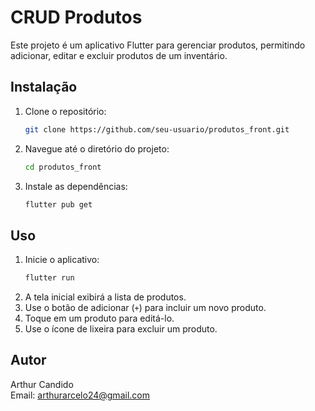 # CRUD Produtos

Este projeto é um aplicativo Flutter para gerenciar produtos, permitindo adicionar, editar e excluir produtos de um inventário.

## Instalação

1. Clone o repositório:
    ```sh
    git clone https://github.com/seu-usuario/produtos_front.git
    ```
2. Navegue até o diretório do projeto:
    ```sh
    cd produtos_front
    ```
3. Instale as dependências:
    ```sh
    flutter pub get
    ```

## Uso

1. Inicie o aplicativo:
    ```sh
    flutter run
    ```
2. A tela inicial exibirá a lista de produtos.
3. Use o botão de adicionar (`+`) para incluir um novo produto.
4. Toque em um produto para editá-lo.
5. Use o ícone de lixeira para excluir um produto.

## Autor

Arthur Candido  
Email: [arthurarcelo24@gmail.com](mailto:arthurarcelo24@gmail.com)
